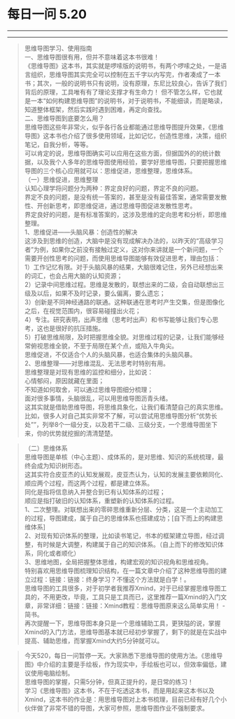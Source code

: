 # 每日一问 5.20

---
<!-- toc -->
---
> 思维导图学习、使用指南  
一、思维导图很有用，但并不意味着这本书很难！  
《思维导图》这本书，其实就是啰嗦版的说明书，有两个啰嗦之处，一是语言组织，思维导图其实完全可以控制在五千字以内写完，作者凑成了一本书；其次，一般的说明书只有说明，没有原理，东尼比较良心，告诉了我们背后的原理，工具唯有有了理论支撑才有生命力！
但不管怎么样，它也就是一本“如何构建思维导图”的说明书，对于说明书，不能细读，而是略读，知道整体框架，然后实践时遇到困难，再定向查找。  
二、思维导图到底要怎么用？  
思维导图这些年非常火，似乎各行各业都能通过思维导图提升效果，《思维导图》这本书也介绍了很多使用领域，比如记忆，创造性思维，决策，组织笔记，自我分析，等等。  
可以肯定的说，思维导图确实可以应用在这些方面，但据国外的的统计数据，以及我个人多年的思维导图使用经验，要学好思维导图，只要把握思维导图的三个核心应用就可以：思维促进，思维整理，思维体系。  
（一）思维促进，思维整理  
认知心理学将问题分为两种：界定良好的问题，界定不良的问题。  
界定不良的问题，是没有统一答案的，甚至是没有最佳答案，通常需要发散性、开创新思考，即思维促进，通过思维导图促进发散性思考。  
界定良好的问题，是有标准答案的，这涉及思维的定向思考和分析，即思维整理。  
1、思维促进——头脑风暴：创造性的解决  
这涉及到思维的创造，大脑中是没有现成解决办法的，以昨天的“高级学习者”为例，如果你之前没有接触过定义，这对你来讲就是一个新问题，一个需要开创性思考的问题，而使用思维导图能够有效促进思考，理由包括：  
1）工作记忆有限。对于头脑风暴的结果，大脑很难记住，另外已经想出来的词汇，也会占用大脑的认知资源；  
2）记录中间思维过程。思维是发散的，联想出来的二级，会自动联想出三级及以后，如果不及时记录，要么偏离，要么遗忘；  
3）创新是不同神经通路的联通。这种联通在思考时产生交集，但是图像化之后，在视觉范围内，很容易碰撞出火花；  
4）专注。研究表明，出声思维（思考时出声）和书写能够让我们专心思考，这也是很好的抗压措施。  
5）打破思维局限，及时把握思维全貌。对思维过程的记录，让我们能够经常俯视思维全貌，不至于局限在某个点，或陷入牛角尖。  
思维促进，不仅适合个人的头脑风暴，也适合集体的头脑风暴。  
2、思维整理——对思维混乱、无法思考时特别有用。  
思维整理是对现有思维的监控和细分，比如说：  
心情郁闷，原因就藏在里面；  
不知道如何取舍，可以通过思维导图细分梳理；  
面对很多事情，头脑很乱，可以用思维导图沥青头绪。  
这其实就是借助思维导图，将思维具象化，让我们看清楚自己的真实思维。比如，很多人对自己其实非常不了解，可以尝试用思维导图分析“优势长处””，列举8个一级分支，以及若干二级、三级分支，一个思维导图坐下来，你的优势就挖掘的清清楚楚。  

>（二）思维体系  
思维导图是单核（中心主题）、成体系的，是对思维、知识的系统梳理，最终会成为知识树形态。  
这其实符合皮亚杰的认知发展观，皮亚杰认为，认知的发展主要依赖同化、顺应两个过程，而这两个过程，都是建立体系。  
同化是指将信息纳入并整合到已有认知体系的过程；  
顺应是指打破旧的认知体系，重塑新的认知体系的过程。  
1、二次整理。对联想出来的零碎思维重新分层、分类，这是一个主动加工的过程，导图建成，属于自己的思维体系也搭建成功；[自下而上的构建思维体系]  
2、对现有知识体系的整理，比如读书笔记，书本的框架建立导图，经过调整，有时候是大调整，构建属于自己的知识体系。（自上而下的修改知识体系，同化或者顺化）  
3、思维地图，全局把握整体思维，构建宏观的知识视角和思维视角。  
特别喜欢用思维导图梳理知识结构，在一篇文章中介绍了这种思维导图的建立过程：链接：链接：终身学习？不懂这个方法就是白学！。  
思维导图的工具很多，对于初学者我推荐Xmind，对于已经掌握思维导图工具的，不用更改，毕竟，工具只是工具而已，这里推荐一篇Xmind的入门文章，非常详细：链接：链接：Xmind教程：思维导图原来这么简单实用！ - 简书。  
再次提醒一下，思维导图本身只是一个思维辅助工具，更狭隘的说，掌握Xmind的入门方法，思维导图基本就已经初步掌握了，剩下的就是在实战中提高、辅助思维，而掌握Xmind大约5分钟就可以。  

>今天520，每日一问暂停一天。大家熟悉下思维导图的使用方法。《思维导图》中介绍的主要是手绘板，作为现实中，手绘板也可以，但效率偏低，建议使用电脑绘制。  
思维导图的掌握，只需5分钟，但真正提升的，是日常的练习！  
学习《思维导图》这本书，不在于吃透这本书，而是用起来这本书以及Xmind，这本书的作业是：用思维导图对上本书梳理，目前已经有好几个小伙伴做了非常不错的导图，大家可参照，思维导图作业不强制要求。  
